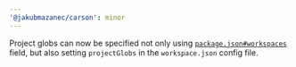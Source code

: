```yaml
---
'@jakubmazanec/carson': minor
---
```


Project globs can now be specified not only using
[`package.json#workspaces`](https://docs.npmjs.com/cli/configuring-npm/package-json#workspaces)
field, but also setting `projectGlobs` in the `workspace.json` config file.
